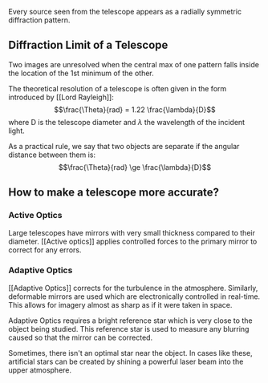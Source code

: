 Every source seen from the telescope appears as a radially symmetric diffraction pattern.

## Diffraction Limit of a Telescope
Two images are unresolved when the central max of one pattern falls inside the location of the 1st minimum of the other.

The theoretical resolution of a telescope is often given in the form introduced by [[Lord Rayleigh]]:$$\frac{\Theta}{rad} = 1.22 \frac{\lambda}{D}$$ where D is the telescope diameter and $\lambda$ the wavelength of the incident light.

As a practical rule, we say that two objects are separate if the angular distance between them is:$$\frac{\Theta}{rad} \ge \frac{\lambda}{D}$$
## How to make a telescope more accurate?
### Active Optics
Large telescopes have mirrors with very small thickness compared to their diameter. [[Active optics]] applies controlled forces to the primary mirror to correct for any errors.

### Adaptive Optics
[[Adaptive Optics]] corrects for the turbulence in the atmosphere. Similarly, deformable mirrors are used which are electronically controlled in real-time. This allows for imagery almost as sharp as if it were taken in space.

Adaptive Optics requires a bright reference star which is very close to the object being studied. This reference star is used to measure any blurring caused so that the mirror can be corrected.

Sometimes, there isn't an optimal star near the object. In cases like these, artificial stars can be created by shining a powerful laser beam into the upper atmosphere.